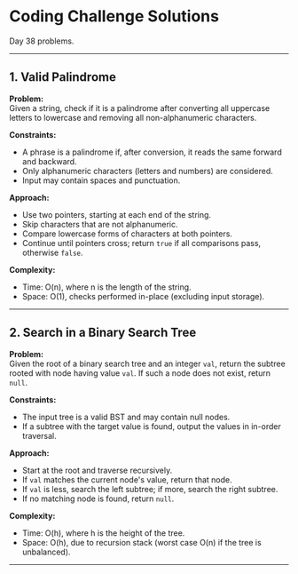 # Coding Challenge Solutions

Day 38 problems.

---

## 1. Valid Palindrome

**Problem:**  
Given a string, check if it is a palindrome after converting all uppercase letters to lowercase and removing all non-alphanumeric characters.

**Constraints:**  
- A phrase is a palindrome if, after conversion, it reads the same forward and backward.
- Only alphanumeric characters (letters and numbers) are considered.
- Input may contain spaces and punctuation.

**Approach:**  
- Use two pointers, starting at each end of the string.
- Skip characters that are not alphanumeric.
- Compare lowercase forms of characters at both pointers.
- Continue until pointers cross; return `true` if all comparisons pass, otherwise `false`.

**Complexity:**  
- Time: O(n), where n is the length of the string.
- Space: O(1), checks performed in-place (excluding input storage).

---

## 2. Search in a Binary Search Tree

**Problem:**  
Given the root of a binary search tree and an integer `val`, return the subtree rooted with node having value `val`. If such a node does not exist, return `null`.

**Constraints:**  
- The input tree is a valid BST and may contain null nodes.
- If a subtree with the target value is found, output the values in in-order traversal.

**Approach:**  
- Start at the root and traverse recursively.
- If `val` matches the current node's value, return that node.
- If `val` is less, search the left subtree; if more, search the right subtree.
- If no matching node is found, return `null`.

**Complexity:**  
- Time: O(h), where h is the height of the tree.
- Space: O(h), due to recursion stack (worst case O(n) if the tree is unbalanced).

---
